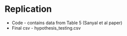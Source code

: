 # Replication

* Code - contains data from Table 5 (Sanyal et al paper)
* Final csv - hypothesis_testing.csv
